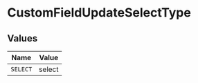# CustomFieldUpdateSelectType


## Values

| Name     | Value    |
| -------- | -------- |
| `SELECT` | select   |